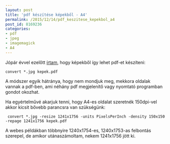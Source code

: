 ```yaml
---
layout: post
title: 'pdf készítése képekből - A4'
permalink: /2015/12/14/pdf_keszitese_kepekbol_a4
post_id: 8169236
categories: 
- pdf
- jpeg
- imagemagick
- A4
---
```


Jópár évvel ezelőtt 
[írtam](/2010/03/23/pdf_keszitese_kepekbol), hogy képekből így lehet pdf-et készíteni:

```
convert *.jpg kepek.pdf
```

A módszer egyik hátránya, hogy nem mondjuk meg, mekkora oldalak vannak a pdf-ben, ami néhány pdf megjelenítő vagy nyomtató programban gondot okozhat.

Ha egyértelművé akarjuk tenni, hogy A4-es oldalat szeretnék 150dpi-vel akkor kicsit bővebb parancsra van szükségünk:

```
 convert *.jpg -resize 1241x1756 -units PixelsPerInch -density 150x150 -repage 1241x1756 kepek.pdf
```

A webes példákban többnyire 1240x1754-es, 1240x1753-as felbontás szerepel, de amikor utánaszámoltam, nekem 1241x1756 jött ki.

 